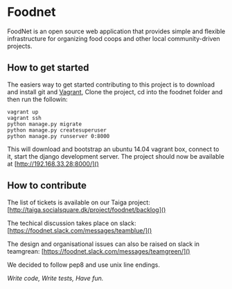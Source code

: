 # Foodnet
FoodNet is an open source web application that provides simple and flexible 
infrastructure for organizing food coops and other local
community-driven projects.


## How to get started
The easiers way to get started contributing to this project is to 
download and install git and [Vagrant](http://vagrantup.com/), 
Clone the project, cd into the foodnet folder and then run the followin: 


    vagrant up
    vagrant ssh
    python manage.py migrate
    python manage.py createsuperuser
    python manage.py runserver 0:8000

This will download and bootstrap an ubuntu 14.04 vagrant box, connect to it,
start the django development server. The project should now be 
available at [http://192.168.33.28:8000/]()


## How to contribute

The list of tickets is available on our Taiga project:
[http://taiga.socialsquare.dk/project/foodnet/backlog]()

The techical discussion takes place on slack:
[https://foodnet.slack.com/messages/teamblue/]()

The design and organisational issues can also be raised on slack in teamgrean:
[https://foodnet.slack.com/messages/teamgreen/]()

We decided to follow pep8 and use unix line endings.

*Write code, Write tests, Have fun.*
